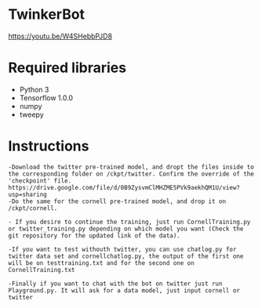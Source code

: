 # TwinkerBot

https://youtu.be/W4SHebbPJD8

# Required libraries

  - Python 3
  - Tensorflow 1.0.0
  - numpy
  - tweepy

# Instructions

    -Download the twitter pre-trained model, and dropt the files inside to the corresponding folder on /ckpt/twitter. Confirm the override of the 'checkpoint' file. https://drive.google.com/file/d/0B9ZysvmClMHZME5PVk9aekhQM1U/view?usp=sharing
    -Do the same for the cornell pre-trained model, and drop it on /ckpt/cornell.
    
    - If you desire to continue the training, just run CornellTraining.py or twitter_training.py depending on which model you want (Check the git repository for the updated link of the data).
    
    -If you want to test withouth twitter, you can use chatlog.py for twitter data set and cornellchatlog.py, the output of the first one will be on testtraining.txt and for the second one on CornellTraining.txt
    
    -Finally if you want to chat with the bot on twitter just run Playground.py. It will ask for a data model, just input cornell or twitter
    
    
